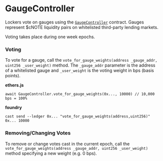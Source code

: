 # GaugeController

Lockers vote on gauges using the [`GaugeController`](https://tuber.build/address/0x46970b45d114420A71A3d76AA6c398173118C2b8) contract. Gauges represent $cNOTE liquidity pairs on whitelisted third-party lending markets.

Voting takes place during one week epochs.

### Voting <a href="#voting" id="voting"></a>

To vote for a gauge, call the `vote_for_gauge_weights(address _gauge_addr, uint256 _user_weight)` method. The `_gauge_addr` parameter is the address of a whitelisted gauge and `_user_weight` is the voting weight in bps (basis points).

**ethers.js**

```
await GaugeController.vote_for_gauge_weights(0x..., 10000) // 10,000 bps = 100%
```

**foundry**

```
cast send --ledger 0x... "vote_for_gauge_weights(address,uint256)" 0x... 10000
```

### Removing/Changing Votes <a href="#removingchanging-votes" id="removingchanging-votes"></a>

To remove or change votes cast in the current epoch, call the `vote_for_gauge_weights(address _gauge_addr, uint256 _user_weight)` method specifying a new weight (e.g. 0 bps).
